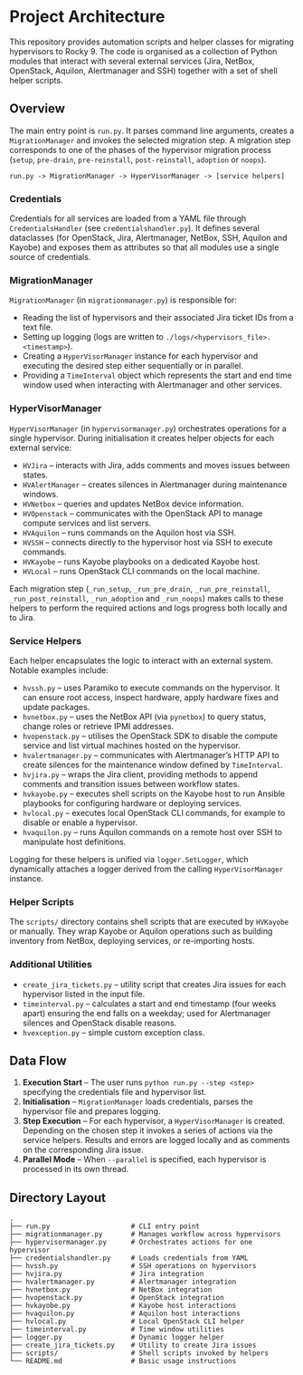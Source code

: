 # Project Architecture

This repository provides automation scripts and helper classes for migrating hypervisors to Rocky 9. The code is organised as a collection of Python modules that interact with several external services (Jira, NetBox, OpenStack, Aquilon, Alertmanager and SSH) together with a set of shell helper scripts.

## Overview

The main entry point is `run.py`. It parses command line arguments, creates a `MigrationManager` and invokes the selected migration step. A migration step corresponds to one of the phases of the hypervisor migration process (`setup`, `pre-drain`, `pre-reinstall`, `post-reinstall`, `adoption` or `noops`).

```
run.py -> MigrationManager -> HyperVisorManager -> [service helpers]
```

### Credentials

Credentials for all services are loaded from a YAML file through `CredentialsHandler` (see `credentialshandler.py`). It defines several dataclasses (for OpenStack, Jira, Alertmanager, NetBox, SSH, Aquilon and Kayobe) and exposes them as attributes so that all modules use a single source of credentials.

### MigrationManager

`MigrationManager` (in `migrationmanager.py`) is responsible for:

* Reading the list of hypervisors and their associated Jira ticket IDs from a text file.
* Setting up logging (logs are written to `./logs/<hypervisors_file>.<timestamp>`).
* Creating a `HyperVisorManager` instance for each hypervisor and executing the desired step either sequentially or in parallel.
* Providing a `TimeInterval` object which represents the start and end time window used when interacting with Alertmanager and other services.

### HyperVisorManager

`HyperVisorManager` (in `hypervisormanager.py`) orchestrates operations for a single hypervisor. During initialisation it creates helper objects for each external service:

* `HVJira` – interacts with Jira, adds comments and moves issues between states.
* `HVAlertManager` – creates silences in Alertmanager during maintenance windows.
* `HVNetbox` – queries and updates NetBox device information.
* `HVOpenstack` – communicates with the OpenStack API to manage compute services and list servers.
* `HVAquilon` – runs commands on the Aquilon host via SSH.
* `HVSSH` – connects directly to the hypervisor host via SSH to execute commands.
* `HVKayobe` – runs Kayobe playbooks on a dedicated Kayobe host.
* `HVLocal` – runs OpenStack CLI commands on the local machine.

Each migration step (`_run_setup`, `_run_pre_drain`, `_run_pre_reinstall`, `_run_post_reinstall`, `_run_adoption` and `_run_noops`) makes calls to these helpers to perform the required actions and logs progress both locally and to Jira.

### Service Helpers

Each helper encapsulates the logic to interact with an external system. Notable examples include:

* `hvssh.py` – uses Paramiko to execute commands on the hypervisor. It can ensure root access, inspect hardware, apply hardware fixes and update packages.
* `hvnetbox.py` – uses the NetBox API (via `pynetbox`) to query status, change roles or retrieve IPMI addresses.
* `hvopenstack.py` – utilises the OpenStack SDK to disable the compute service and list virtual machines hosted on the hypervisor.
* `hvalertmanager.py` – communicates with Alertmanager’s HTTP API to create silences for the maintenance window defined by `TimeInterval`.
* `hvjira.py` – wraps the Jira client, providing methods to append comments and transition issues between workflow states.
* `hvkayobe.py` – executes shell scripts on the Kayobe host to run Ansible playbooks for configuring hardware or deploying services.
* `hvlocal.py` – executes local OpenStack CLI commands, for example to disable or enable a hypervisor.
* `hvaquilon.py` – runs Aquilon commands on a remote host over SSH to manipulate host definitions.

Logging for these helpers is unified via `logger.SetLogger`, which dynamically attaches a logger derived from the calling `HyperVisorManager` instance.

### Helper Scripts

The `scripts/` directory contains shell scripts that are executed by `HVKayobe` or manually. They wrap Kayobe or Aquilon operations such as building inventory from NetBox, deploying services, or re-importing hosts.

### Additional Utilities

* `create_jira_tickets.py` – utility script that creates Jira issues for each hypervisor listed in the input file.
* `timeinterval.py` – calculates a start and end timestamp (four weeks apart) ensuring the end falls on a weekday; used for Alertmanager silences and OpenStack disable reasons.
* `hvexception.py` – simple custom exception class.

## Data Flow

1. **Execution Start** – The user runs `python run.py --step <step>` specifying the credentials file and hypervisor list.
2. **Initialisation** – `MigrationManager` loads credentials, parses the hypervisor file and prepares logging.
3. **Step Execution** – For each hypervisor, a `HyperVisorManager` is created. Depending on the chosen step it invokes a series of actions via the service helpers. Results and errors are logged locally and as comments on the corresponding Jira issue.
4. **Parallel Mode** – When `--parallel` is specified, each hypervisor is processed in its own thread.

## Directory Layout

```
.
├── run.py                    # CLI entry point
├── migrationmanager.py       # Manages workflow across hypervisors
├── hypervisormanager.py      # Orchestrates actions for one hypervisor
├── credentialshandler.py     # Loads credentials from YAML
├── hvssh.py                  # SSH operations on hypervisors
├── hvjira.py                 # Jira integration
├── hvalertmanager.py         # Alertmanager integration
├── hvnetbox.py               # NetBox integration
├── hvopenstack.py            # OpenStack integration
├── hvkayobe.py               # Kayobe host interactions
├── hvaquilon.py              # Aquilon host interactions
├── hvlocal.py                # Local OpenStack CLI helper
├── timeinterval.py           # Time window utilities
├── logger.py                 # Dynamic logger helper
├── create_jira_tickets.py    # Utility to create Jira issues
├── scripts/                  # Shell scripts invoked by helpers
└── README.md                 # Basic usage instructions
```

